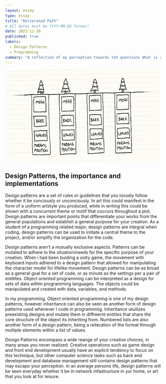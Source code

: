 ```yaml
---
layout: essay
type: essay
title: "Reiterated Path"
# All dates must be YYYY-MM-DD format!
date: 2023-11-30
published: true
labels:
  - Design Patterns
  - Programming
summary: "A reflection of my perception towards teh questions What is a design pattern? and How I utilize it in my code?"
---
```

<img src="../img/flyweight-trees.png" width="500px" height="300px" />

## Design Patterns, the importance and implementations
  Design patterns are a set of rules or guidelines that you loosely follow whether it be conciously or unconciously. In art this could manifest in the form of a uniform artstyle you produced, while in writing this could be shown with a concurrent theme or motif that coccurs throughout a plot. Design patterns are important points that differentiate your works from the general populations and establish a general purpose for your creation. As a student of a programming related major, design patterns are integral when coding. design patterns can be used to initiate a central theme to the project, and/or simplify the organization for the code.

Design patterns aren't a mutually exclusive aspects. Patterns can be mutated to adhere to the situation/needs for the specific purpose of your creation. When i had been buiding a unity game, the movement with keyboard inputs adhered to a design pattern that allowed for manipulating the character model for lifelike movement. Design patterns can be as broad as a general goal for a set of code, or as minute as the settings per a pair of entitites. Object oriented programming can be interpreted as a design for sets of data within programming languages. The objects could be manipulated and created with data, variables, and methods.

In my programming, Object oriented programming is one of my design patterns, however inheritance can also be seen as another form of design patterns used whenever I code in programming. Inheritance utuilizes preexisting designs and mutate them in diffreernt entities that share the core structure of the objext its inheriting from. Numbered lists are also another form of a design pattern, being a reiteration of the format through multiple elements within a list of values.

Design Patterns encompass a wide reange of your creative choices, in many areas you never realized. Creative operations such as game design and front end development usually have an explicit tendency to focus on this technique, but other computer science tasks such as back end development and database management still contains design patterns that may escape your perception. In an average persons life, design patterns will be seen everyday whether it be in network infastructure in yur home, or art that you look at for leisure.
